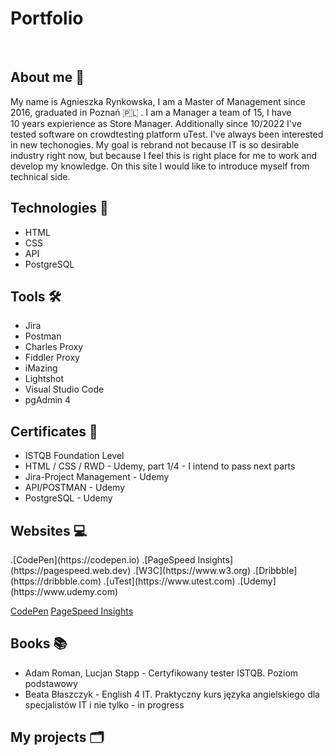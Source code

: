 <h1>Portfolio</h1>
<br>
<h2>About me 🪪 </h2>
<p>My name is Agnieszka Rynkowska, I am a Master of Management since 2016, graduated in Poznań 🇵🇱 . I am a Manager a team of 15, I have <br>10 years expierience as Store Manager. Additionally since 10/2022 I've tested software on crowdtesting platform uTest. I've always been interested in new techonogies. My goal is rebrand not because IT is so desirable industry right now, but because I feel this is right place for me to work and develop my knowledge. On this site I would like to introduce myself from technical side.</p>
<h2>Technologies 💾 </h2>
<ul>
  <li>HTML</li>
  <li>CSS</li>
  <li>API</li>
  <li>PostgreSQL</li>
</ul> 
<h2>Tools 🛠 </h2>
<ul>
  <li>Jira</li>
  <li>Postman</li>
  <li>Charles Proxy</li>
  <li>Fiddler Proxy</li>
  <li>iMazing</li>
  <li>Lightshot</li>
  <li>Visual Studio Code</li>
  <li>pgAdmin 4</li>
</ul>
<h2>Certificates 📜 </h2> 
<ul>
  <li>ISTQB Foundation Level </li>
  <li>HTML / CSS / RWD - Udemy, part 1/4 - I intend to pass next parts</li>
  <li>Jira-Project Management - Udemy</li>
  <li>API/POSTMAN - Udemy </li>
  <li>PostgreSQL - Udemy</li>
</ul>
<h2>Websites 💻 </h2>
.[CodePen](https://codepen.io)
.[PageSpeed Insights](https://pagespeed.web.dev)
.[W3C](https://www.w3.org)
.[Dribbble](https://dribbble.com)
.[uTest](https://www.utest.com)
.[Udemy](https://www.udemy.com)

[CodePen](https://codepen.io)
[PageSpeed Insights](https://pagespeed.web.dev)
<h2>Books 📚 </h2>
<ul>
  <li>Adam Roman, Lucjan Stapp - Certyfikowany tester ISTQB. Poziom podstawowy</li>
  <li>Beata Błaszczyk - English 4 IT. Praktyczny kurs języka angielskiego dla specjalistów IT i nie tylko - in progress</li>
</ul>
<h2>My projects 🗂 </h2>

